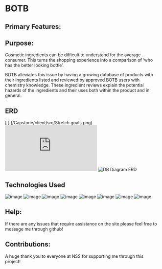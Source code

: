 # BOTB

## Primary Features:
 

  
## Purpose:
 Cosmetic ingredients can be difficult to understand for the average consumer. This turns the shopping experience into a comparison of ‘who has the better looking bottle’. 

  BOTB alleviates this issue by having a growing database of products with their ingredients listed and reviewed by approved BOTB users with chemistry knowledge. These ingredient reviews explain the potential hazards of the ingredients and their uses both within the product and in general. 

## ERD
[ ] (/Capstone/client/src/Stretch goals.png)
![Stretch goals (3).pdf](https://github.com/tiffanyautumn/BOTB/files/9991276/Stretch.goals.3.pdf)
![DB Diagram ERD]([https://dbdiagram.io/d/63483812f0018a1c5ffb43d7)
  
 
##  Technologies Used
![image](https://user-images.githubusercontent.com/105528673/183157779-a08151c2-07d4-469a-b1bf-fa409416d6ea.png)
![image](https://user-images.githubusercontent.com/105528673/183157835-99e6ec8c-701a-445b-ac72-0e9127112edd.png)
![image](https://user-images.githubusercontent.com/105528673/183157888-59cfa84d-da1f-4adb-acf7-858c87b63a87.png)
![image](https://user-images.githubusercontent.com/105528673/183157933-3a0c3484-a02a-4734-b7a3-d6b1c2904b83.png)
![image](https://user-images.githubusercontent.com/105528673/183157976-5543fa85-504e-41ad-9e00-016e5ca1b7e5.png)
![image](https://user-images.githubusercontent.com/105528673/183158015-89d806bd-2894-46f5-a5cf-e9642f48a8f3.png)
![image](https://user-images.githubusercontent.com/105528673/183158127-8d8c783d-19ad-4213-af19-1f54d91be8cb.png)
![image](https://user-images.githubusercontent.com/105528673/183158164-e94a87d3-6bd8-497e-9770-4074141ee75a.png)

## Help: 
  If there are any issues that require assistance on the site please feel free to message me through github!
## Contributions: 
  A huge thank you to everyone at NSS for supporting me through this project!
  

